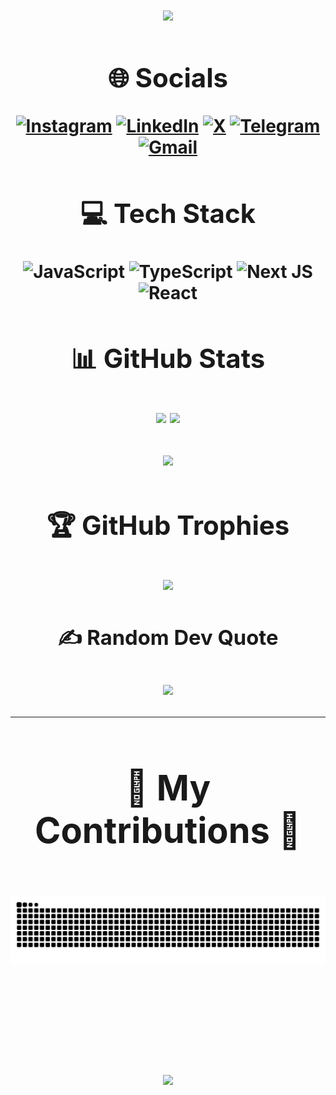 <h1 align="center">
  <img src="https://readme-typing-svg.herokuapp.com/?font=DynaPuff&size=35&center=true&vCenter=true&width=900&height=70&duration=4000&lines=Hello+There!+👋;+I'm+Mohsen+Khojasteh+nezhad+!;" />

<div align="center">

<h2>🌐 Socials</h2>

[![Instagram](https://img.shields.io/badge/Instagram-%23E4405F.svg?logo=Instagram&logoColor=white)](https://instagram.com/mohsenova) 
[![LinkedIn](https://img.shields.io/badge/LinkedIn-blue?style=flat&logo=linkedin&logoColor=white)](https://linkedin.com/in/mohsen-khojasteh-nezhad)
[![X](https://img.shields.io/badge/X-black.svg?logo=X&logoColor=white)](https://x.com/donmohsen) 
[![Telegram](https://img.shields.io/badge/Telegram-f7f8fa?logo=telegram)](https://t.me/DonMohsen) 
[![Gmail](https://img.shields.io/badge/Gmail-333333.svg?logo=gmail&logoColor=red)](mailto:mohsenkhojastehnezhad@gmail.com)

</div>


<div align="center">

<h2>💻 Tech Stack</h2>

![JavaScript](https://img.shields.io/badge/javascript-%23323330.svg?style=for-the-badge&logo=javascript&logoColor=%23F7DF1E) 
![TypeScript](https://img.shields.io/badge/typescript-%23007ACC.svg?style=for-the-badge&logo=typescript&logoColor=white) 
![Next JS](https://img.shields.io/badge/Next-black?style=for-the-badge&logo=next.js&logoColor=white) 
![React](https://img.shields.io/badge/react-%2320232a.svg?style=for-the-badge&logo=react&logoColor=%2361DAFB) 

</div>

<div align="center">
  <div align="center">

<h2>📊 GitHub Stats</h2>

<div align="center">
  <img src="https://github-readme-stats.vercel.app/api?username=donmohsen&theme=aura&hide_border=true&include_all_commits=false&count_private=false" style="display: inline-block;" />
  <img src="https://github-readme-streak-stats.herokuapp.com/?user=donmohsen&theme=aura&hide_border=true" style="display: inline-block;" />
</div>

<br/>

<img src="https://github-readme-stats.vercel.app/api/top-langs/?username=donmohsen&theme=aura&hide_border=true&layout=compact" />

</div>

## 🏆 GitHub Trophies
![](https://github-profile-trophy.vercel.app/?username=donmohsen&theme=aura&no-frame=true&no-bg=true&margin-w=4)

### ✍️ Random Dev Quote
![](https://quotes-github-readme.vercel.app/api?type=horizontal&theme=radical)
  
</div>

---
<div align="center">
<h1>🐍 My Contributions 🐍</h1>
  <br>
 <img alt="snake eating my contributions" src="https://raw.githubusercontent.com/DonMohsen/DonMohsen/output/github-contribution-grid-snake.svg" />
  
  <br/><br/><br/>
</div>

[![](https://visitcount.itsvg.in/api?id=donmohsen&icon=0&color=0)](https://visitcount.itsvg.in)
